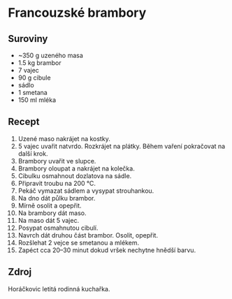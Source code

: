 # Francouzské brambory

## Suroviny

 * ~350 g uzeného masa
 * 1.5 kg brambor
 * 7 vajec
 * 90 g cibule
 * sádlo
 * 1 smetana
 * 150 ml mléka

## Recept

 1. Uzené maso nakrájet na kostky.
 2. 5 vajec uvařit natvrdo. Rozkrájet na plátky. Během vaření pokračovat na další
    krok.
 3. Brambory uvařit ve slupce.
 4. Brambory oloupat a nakrájet na kolečka.
 5. Cibulku osmahnout dozlatova na sádle.
 6. Připravit troubu na 200 °C.
 7. Pekáč vymazat sádlem a vysypat strouhankou.
 8. Na dno dát půlku brambor.
 9. Mírně osolit a opepřit.
 10. Na brambory dát maso.
 11. Na maso dát 5 vajec.
 12. Posypat osmahnutou cibulí.
 13. Navrch dát druhou část brambor. Osolit, opepřit.
 14. Rozšlehat 2 vejce se smetanou a mlékem.
 15. Zapéct cca 20–30 minut dokud vršek nechytne hnědší barvu.

## Zdroj

Horáčkovic letitá rodinná kuchařka.
